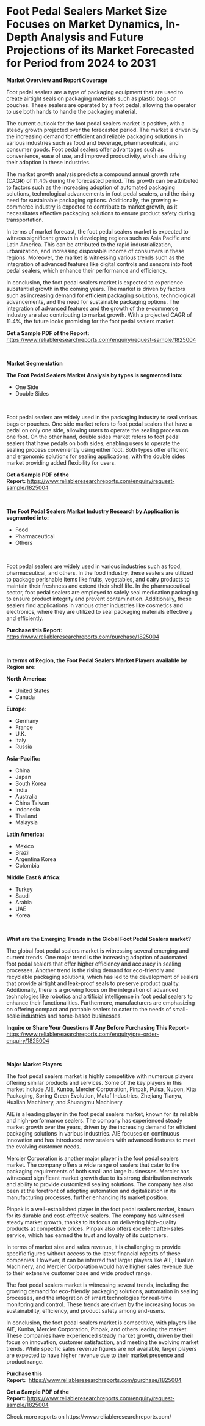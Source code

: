 <p><h1>Foot Pedal Sealers Market Size Focuses on Market Dynamics, In-Depth Analysis and Future Projections of its Market Forecasted for Period from 2024 to 2031</h1></p><p><strong>Market Overview and Report Coverage</strong></p>
<p><p>Foot pedal sealers are a type of packaging equipment that are used to create airtight seals on packaging materials such as plastic bags or pouches. These sealers are operated by a foot pedal, allowing the operator to use both hands to handle the packaging material.</p><p>The current outlook for the foot pedal sealers market is positive, with a steady growth projected over the forecasted period. The market is driven by the increasing demand for efficient and reliable packaging solutions in various industries such as food and beverage, pharmaceuticals, and consumer goods. Foot pedal sealers offer advantages such as convenience, ease of use, and improved productivity, which are driving their adoption in these industries.</p><p>The market growth analysis predicts a compound annual growth rate (CAGR) of 11.4% during the forecasted period. This growth can be attributed to factors such as the increasing adoption of automated packaging solutions, technological advancements in foot pedal sealers, and the rising need for sustainable packaging options. Additionally, the growing e-commerce industry is expected to contribute to market growth, as it necessitates effective packaging solutions to ensure product safety during transportation.</p><p>In terms of market forecast, the foot pedal sealers market is expected to witness significant growth in developing regions such as Asia Pacific and Latin America. This can be attributed to the rapid industrialization, urbanization, and increasing disposable income of consumers in these regions. Moreover, the market is witnessing various trends such as the integration of advanced features like digital controls and sensors into foot pedal sealers, which enhance their performance and efficiency.</p><p>In conclusion, the foot pedal sealers market is expected to experience substantial growth in the coming years. The market is driven by factors such as increasing demand for efficient packaging solutions, technological advancements, and the need for sustainable packaging options. The integration of advanced features and the growth of the e-commerce industry are also contributing to market growth. With a projected CAGR of 11.4%, the future looks promising for the foot pedal sealers market.</p></p>
<p><strong>Get a Sample PDF of the Report:</strong> <a href="https://www.reliableresearchreports.com/enquiry/request-sample/1825004">https://www.reliableresearchreports.com/enquiry/request-sample/1825004</a></p>
<p>&nbsp;</p>
<p><strong>Market Segmentation</strong></p>
<p><strong>The Foot Pedal Sealers Market Analysis by types is segmented into:</strong></p>
<p><ul><li>One Side</li><li>Double Sides</li></ul></p>
<p>&nbsp;</p>
<p><p>Foot pedal sealers are widely used in the packaging industry to seal various bags or pouches. One side market refers to foot pedal sealers that have a pedal on only one side, allowing users to operate the sealing process on one foot. On the other hand, double sides market refers to foot pedal sealers that have pedals on both sides, enabling users to operate the sealing process conveniently using either foot. Both types offer efficient and ergonomic solutions for sealing applications, with the double sides market providing added flexibility for users.</p></p>
<p><strong>Get a Sample PDF of the Report:</strong>&nbsp;<a href="https://www.reliableresearchreports.com/enquiry/request-sample/1825004">https://www.reliableresearchreports.com/enquiry/request-sample/1825004</a></p>
<p>&nbsp;</p>
<p><strong>The Foot Pedal Sealers Market Industry Research by Application is segmented into:</strong></p>
<p><ul><li>Food</li><li>Pharmaceutical</li><li>Others</li></ul></p>
<p>&nbsp;</p>
<p><p>Foot pedal sealers are widely used in various industries such as food, pharmaceutical, and others. In the food industry, these sealers are utilized to package perishable items like fruits, vegetables, and dairy products to maintain their freshness and extend their shelf life. In the pharmaceutical sector, foot pedal sealers are employed to safely seal medication packaging to ensure product integrity and prevent contamination. Additionally, these sealers find applications in various other industries like cosmetics and electronics, where they are utilized to seal packaging materials effectively and efficiently.</p></p>
<p><strong>Purchase this Report:</strong>&nbsp; <a href="https://www.reliableresearchreports.com/purchase/1825004">https://www.reliableresearchreports.com/purchase/1825004</a></p>
<p>&nbsp;</p>
<p><strong>In terms of Region, the Foot Pedal Sealers Market Players available by Region are:</strong></p>
<p>
    <p> <strong> North America: </strong>
        <ul>
            <li>United States</li>
            <li>Canada</li>
        </ul>
        </p> 
    <p> <strong> Europe: </strong>
        <ul>
            <li>Germany</li>
            <li>France</li>
            <li>U.K.</li>
            <li>Italy</li>
            <li>Russia</li>
        </ul>
        </p> 
    <p> <strong> Asia-Pacific: </strong>
        <ul>
            <li>China</li>
            <li>Japan</li>
            <li>South Korea</li>
            <li>India</li>
            <li>Australia</li>
            <li>China Taiwan</li>
            <li>Indonesia</li>
            <li>Thailand</li>
            <li>Malaysia</li>
        </ul>
        </p> 
    <p> <strong> Latin America: </strong>
        <ul>
            <li>Mexico</li>
            <li>Brazil</li>
            <li>Argentina Korea</li>
            <li>Colombia</li>
        </ul>
        </p> 
    <p> <strong> Middle East & Africa: </strong>
        <ul>
            <li>Turkey</li>
            <li>Saudi</li>
            <li>Arabia</li>
            <li>UAE</li>
            <li>Korea</li>
        </ul>
    </p>
    </p>
<p>&nbsp;</p>
<p><strong>What are the Emerging Trends in the Global Foot Pedal Sealers market?</strong></p>
<p><p>The global foot pedal sealers market is witnessing several emerging and current trends. One major trend is the increasing adoption of automated foot pedal sealers that offer higher efficiency and accuracy in sealing processes. Another trend is the rising demand for eco-friendly and recyclable packaging solutions, which has led to the development of sealers that provide airtight and leak-proof seals to preserve product quality. Additionally, there is a growing focus on the integration of advanced technologies like robotics and artificial intelligence in foot pedal sealers to enhance their functionalities. Furthermore, manufacturers are emphasizing on offering compact and portable sealers to cater to the needs of small-scale industries and home-based businesses.</p></p>
<p><strong>Inquire or Share Your Questions If Any Before Purchasing This Report</strong>- <a href="https://www.reliableresearchreports.com/enquiry/pre-order-enquiry/1825004">https://www.reliableresearchreports.com/enquiry/pre-order-enquiry/1825004</a></p>
<p>&nbsp;</p>
<p><strong>Major Market Players</strong></p>
<p><p>The foot pedal sealers market is highly competitive with numerous players offering similar products and services. Some of the key players in this market include AIE, Kunba, Mercier Corporation, Pinpak, Pulsa, Nupon, Kita Packaging, Spring Green Evolution, Mataf Industries, Zhejiang Tianyu, Hualian Machinery, and Shuangmu Machinery.</p><p>AIE is a leading player in the foot pedal sealers market, known for its reliable and high-performance sealers. The company has experienced steady market growth over the years, driven by the increasing demand for efficient packaging solutions in various industries. AIE focuses on continuous innovation and has introduced new sealers with advanced features to meet the evolving customer needs.</p><p>Mercier Corporation is another major player in the foot pedal sealers market. The company offers a wide range of sealers that cater to the packaging requirements of both small and large businesses. Mercier has witnessed significant market growth due to its strong distribution network and ability to provide customized sealing solutions. The company has also been at the forefront of adopting automation and digitalization in its manufacturing processes, further enhancing its market position.</p><p>Pinpak is a well-established player in the foot pedal sealers market, known for its durable and cost-effective sealers. The company has witnessed steady market growth, thanks to its focus on delivering high-quality products at competitive prices. Pinpak also offers excellent after-sales service, which has earned the trust and loyalty of its customers.</p><p>In terms of market size and sales revenue, it is challenging to provide specific figures without access to the latest financial reports of these companies. However, it can be inferred that larger players like AIE, Hualian Machinery, and Mercier Corporation would have higher sales revenue due to their extensive customer base and wide product range.</p><p>The foot pedal sealers market is witnessing several trends, including the growing demand for eco-friendly packaging solutions, automation in sealing processes, and the integration of smart technologies for real-time monitoring and control. These trends are driven by the increasing focus on sustainability, efficiency, and product safety among end-users.</p><p>In conclusion, the foot pedal sealers market is competitive, with players like AIE, Kunba, Mercier Corporation, Pinpak, and others leading the market. These companies have experienced steady market growth, driven by their focus on innovation, customer satisfaction, and meeting the evolving market trends. While specific sales revenue figures are not available, larger players are expected to have higher revenue due to their market presence and product range.</p></p>
<p><strong>Purchase this Report:</strong>&nbsp;&nbsp;<a href="https://www.reliableresearchreports.com/purchase/1825004">https://www.reliableresearchreports.com/purchase/1825004</a></p>
<p></p>
<p><strong>Get a Sample PDF of the Report:</strong>&nbsp;<a href="https://www.reliableresearchreports.com/enquiry/request-sample/1825004">https://www.reliableresearchreports.com/enquiry/request-sample/1825004</a></p>
<p>Check more reports on https://www.reliableresearchreports.com/</p>